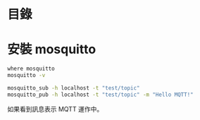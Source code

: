 # 目錄

# 安裝 mosquitto

```sh
where mosquitto
mosquitto -v
```

```sh
mosquitto_sub -h localhost -t "test/topic"
mosquitto_pub -h localhost -t "test/topic" -m "Hello MQTT!"

```

如果看到訊息表示 MQTT 運作中。
